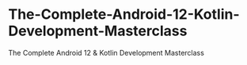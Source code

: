 # The-Complete-Android-12-Kotlin-Development-Masterclass
The Complete Android 12 &amp; Kotlin Development Masterclass
